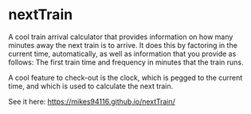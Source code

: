 # nextTrain

A cool train arrival calculator that provides information on how many minutes away the next train is to arrive. 
It does this by factoring in the current time, automatically, as well as information that you provide as follows: 
The first train time and frequency in minutes that the train runs. 

A cool feature to check-out is the clock, which is pegged to the current time, and which is used to calculate the next train.

See it here: https://mikes94116.github.io/nextTrain/
